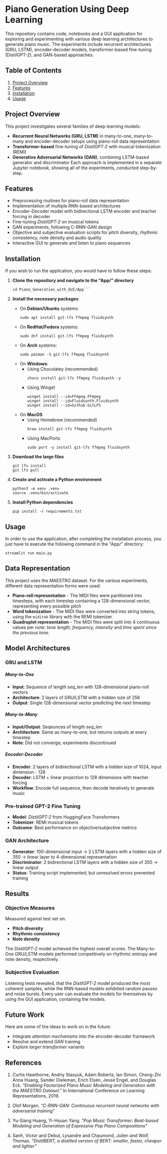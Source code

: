 # **Piano Generation Using Deep Learning**

This repository contains code, notebooks and a GUI application for exploring and experimenting with various deep learning architectures to generate piano music. The experiments include recurrent architectures (GRU, LSTM), encoder-decoder models, transformer-based fine-tuning (DistilGPT-2), and GAN-based approaches.

## **Table of Contents**
1. [Project Overview](#project-overview)  
2. [Features](#features)
3. [Installation](#installation)
4. [Usage](#usage)

## **Project Overview**

This project investigates several families of deep learning models:
  - **Recurrent Neural Networks (GRU, LSTM)** in many-to-one, many-to-many and encoder-decoder setups using piano-roll data representation
  - **Transformer-based** fine-tuning of *DistilGPT-2* with musical tokenization (REMI)
  - **Generative Adversarial Networks (GAN)**, combining LSTM-based generator and discriminator
Each approach is implemented in a separate Jupyter notebook, showing all of the experiments, conducted step-by-step.

## **Features**

  - Preprocessing routines for piano-roll data representation
  - Implementation of multiple RNN-based architectures
  - Encoder-Decoder model with bidirectional LSTM encoder and teacher forcing in decoder
  - Fine-tuning *DistilGPT-2* on musical tokens
  - GAN experiments, following C-RNN-GAN design
  - Objective and subjective evaluation scripts for pitch diversity, rhythmic consistency, note density and audio quality
  - Interactive GUI to generate and listen to piano sequences

## **Installation**

If you wish to run the application, you would have to follow these steps:

  1. **Clone the repository and navigate to the "App/" directory**
     ```git clone https://github.com/GecataGoranov/Piano_Generation_with_GUI.git
     cd Piano_Generation_with_GUI/App```
  3. **Install the necessary packages**
     - On **Debian/Ubuntu** systems:
       ```
       sudo apt install git-lfs ffmpeg fluidsynth
       ```
     - On **RedHat/Fedora** systems:
        ```
       sudo dnf install git-lfs ffmpeg fluidsynth
        ```
     - On **Arch** systems:
       ```
       sudo pacman -S git-lfs ffmpeg fluidsynth
       ```
     - On **Windows**:
       - Using Chocolatey (recommended)
          ```
         choco install git-lfs ffmpeg fluidsynth -y
          ```
       - Using Winget
          ```
          winget install --id=FFmpeg.FFmpeg
          winget install --id=Fluidsynth.Fluidsynth
          winget install --id=Github.GitLFS
          ```
      - On **MacOS**
        - Using Homebrew (recommended)
          ```
          brew install git-lfs ffmpeg fluidsynth
          ```
        - Using MacPorts
          ```
          sudo port -y install git-lfs ffmpeg fluidsynth
          ```
  4. **Download the large files**
     
     ```
     git lfs install
     git lfs pull
     ```
  6. **Create and activate a Python environment**
     
     ```
     python3 -m venv .venv
     source .venv/bin/activate
     ```
  8. **Install Python dependencies**
     
     ```
     pip install -r requirements.txt
     ```

## **Usage**

In order to use the application, after completing the installation process, you just have to execute the following command in the "App/" directory:
```
streamlit run main.py
```

## **Data Representation**

This project uses the MAESTRO dataset. For the various experiments, different data representation forms were used:
  - **Piano-roll representation** - The MIDI files were partitioned into timesteps, with each timestep containing a 128-dimensional vector, representing every possible pitch
  - **Word tokenization** - The MIDI files were converted into string tokens, using the `miditok` library with the REMI tokenizer
  - **Quadruplet representation** - The MIDI files were split into 4 continuous values per note: *tone length, frequency, intensity* and *time spent since the previous tone*.

## **Model Architectures**

### **GRU and LSTM**

##### **Many-to-One**

  - **Input**: Sequence of length *seq_len* with 128-dimensional piano-roll vectors
  - **Architecture**: 2 layers of GRU/LSTM with a hidden size of 256
  - **Output**: Single 128-dimensional vector predicting the next timestep

##### **Many-to-Many**
  - **Input/Output**: Seqeunces of length *seq_len*
  - **Architecture**: Same as many-to-one, but returns outputs at every timestep
  - **Note**: Did not converge; experiments discontinued

##### **Encoder-Decoder**
  - **Encoder**: 2 layers of bidirectional LSTM with a hidden size of 1024, input dimension - 128
  - **Decoder**: LSTM + linear projection to 128 dimensions with teacher forcing
  - **Workflow**: Encode full sequence, then decode iteratively to generate music

### **Pre-trained GPT-2 Fine Tuning**
  - **Model**: *DistilGPT-2* from HuggingFace Transformers
  - **Tokenizer**: REMI musical tokens
  - **Outcome**: Best performance on objective/subjective metrics

### **GAN Architecture**
  - **Generator**: 100-dimensional input -> 2 LSTM layers with a hidden size of 350 -> linear layer to 4-dimensional representation
  - **Discriminator**: 2 bidirectional LSTM layers with a hidden size of 350 -> linear output
  - **Status**: Training script implemented, but unresolved errors prevented training

## **Results**

### **Objective Measures**

Measured against test set on:
  - **Pitch diversity**
  - **Rhythmic consistency**
  - **Note density**

The *DistilGPT-2* model achieved the highest overall scores. The Many-to-One GRU/LSTM models performed competitively on rhythmic entropy and note density, respectively.

### **Subjective Evaluation**

Listening tests revealed, that the *DistilGPT-2* model produced the most coherent samples, while the RNN-based models exhibited random pauses and noise bursts. Every user can evaluate the models for themselves by using the GUI application, containing the models.

## **Future Work**
Here are some of the ideas to work on in the future:
  - Integrate *attention mechanisms* into the encoder-decoder framework
  - Resolve and extend *GAN* training
  - Explore *larger transformer* variants

## **References**
1. Curtis Hawthorne, Andriy Stasyuk, Adam Roberts, Ian Simon, Cheng-Zhi Anna Huang,
  Sander Dieleman, Erich Elsen, Jesse Engel, and Douglas Eck. *"Enabling
  Factorized Piano Music Modeling and Generation with the MAESTRO Dataset."*
  In International Conference on Learning Representations, 2019.

2. Olof Morgen. *"C-RNN-GAN: Continuous recurrent neural networks with adversarial training"*

3. Yu-Siang Huang, Yi-Hsuan Yang. *"Pop Music Transformer: Beat-based Modeling and Generation of Expressive Pop Piano Compositions"*

4. Sanh, Victor and Debut, Lysandre and Chaumond, Julien and Wolf, Thomas. *"DistilBERT, a distilled version of BERT: smaller, faster, cheaper and lighter"*
